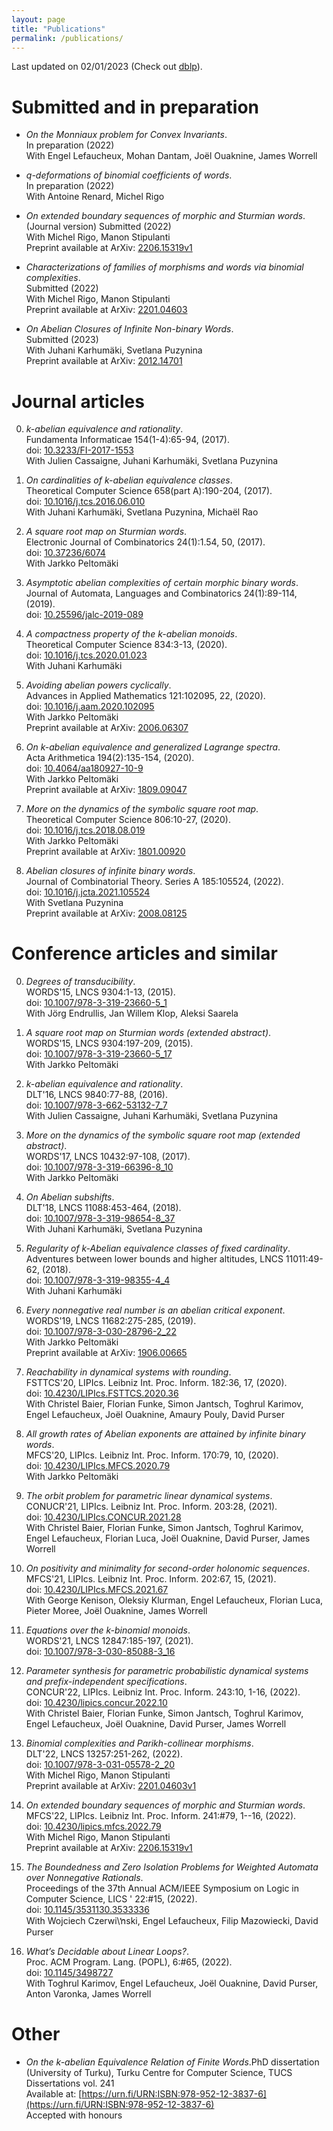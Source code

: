 ```yaml
---
layout: page
title: "Publications"
permalink: /publications/
---
```

Last updated on 02/01/2023 (Check out [dblp](https://dblp.uni-trier.de/pid/180/5763.html)).

# Submitted and in preparation

- *On the Monniaux problem for Convex Invariants*.  
In preparation (2022)    
With Engel Lefaucheux, Mohan Dantam, Joël Ouaknine, James Worrell  

- *q-deformations of binomial coefficients of words*.  
In preparation (2022)    
With Antoine Renard, Michel Rigo  

- *On extended boundary sequences of morphic and Sturmian words*.  
(Journal version) Submitted (2022)    
With Michel Rigo, Manon Stipulanti    
Preprint available at ArXiv: [2206.15319v1](https://arxiv.org/abs/2206.15319v1)

- *Characterizations of families of morphisms and words via binomial complexities*.  
Submitted (2022)    
With Michel Rigo, Manon Stipulanti    
Preprint available at ArXiv: [2201.04603](https://arxiv.org/abs/2201.04603)

- *On Abelian Closures of Infinite Non-binary Words*.  
Submitted (2023)    
With Juhani Karhumäki, Svetlana Puzynina    
Preprint available at ArXiv: [2012.14701](https://arxiv.org/abs/2012.14701)

# Journal articles 

0. *k-abelian equivalence and rationality*.  
Fundamenta Informaticae 154(1-4):65-94, (2017).  
doi: [10.3233/FI-2017-1553](https://dx.doi.org/10.3233/FI-2017-1553)    
With Julien Cassaigne, Juhani Karhumäki, Svetlana Puzynina

0. *On cardinalities of k-abelian equivalence classes*.  
Theoretical Computer Science 658(part A):190-204, (2017).  
doi: [10.1016/j.tcs.2016.06.010](https://dx.doi.org/10.1016/j.tcs.2016.06.010)    
With Juhani Karhumäki, Svetlana Puzynina, Michaël Rao

0. *A square root map on Sturmian words*.  
Electronic Journal of Combinatorics 24(1):1.54, 50, (2017).  
doi: [10.37236/6074](https://dx.doi.org/10.37236/6074)    
With Jarkko Peltomäki

0. *Asymptotic abelian complexities of certain morphic binary words*.  
Journal of Automata, Languages and Combinatorics 24(1):89-114, (2019).  
doi: [10.25596/jalc-2019-089](https://dx.doi.org/10.25596/jalc-2019-089)  

0. *A compactness property of the k-abelian monoids*.  
Theoretical Computer Science 834:3-13, (2020).  
doi: [10.1016/j.tcs.2020.01.023](https://dx.doi.org/10.1016/j.tcs.2020.01.023)    
With Juhani Karhumäki

0. *Avoiding abelian powers cyclically*.  
Advances in Applied Mathematics 121:102095, 22, (2020).  
doi: [10.1016/j.aam.2020.102095](https://dx.doi.org/10.1016/j.aam.2020.102095)    
With Jarkko Peltomäki  
Preprint available at ArXiv: [2006.06307](https://arxiv.org/abs/2006.06307)

0. *On k-abelian equivalence and generalized Lagrange spectra*.  
Acta Arithmetica 194(2):135-154, (2020).  
doi: [10.4064/aa180927-10-9](https://dx.doi.org/10.4064/aa180927-10-9)    
With Jarkko Peltomäki  
Preprint available at ArXiv: [1809.09047](https://arxiv.org/abs/1809.09047)

0. *More on the dynamics of the symbolic square root map*.  
Theoretical Computer Science 806:10-27, (2020).  
doi: [10.1016/j.tcs.2018.08.019](https://dx.doi.org/10.1016/j.tcs.2018.08.019)    
With Jarkko Peltomäki  
Preprint available at ArXiv: [1801.00920](https://arxiv.org/abs/1801.00920)

0. *Abelian closures of infinite binary words*.  
Journal of Combinatorial Theory. Series A 185:105524, (2022).  
doi: [10.1016/j.jcta.2021.105524](https://dx.doi.org/10.1016/j.jcta.2021.105524)    
With Svetlana Puzynina  
Preprint available at ArXiv: [2008.08125](https://arxiv.org/abs/2008.08125)

# Conference articles and similar 

0. *Degrees of transducibility*.  
WORDS'15, LNCS 9304:1-13, (2015).  
doi: [10.1007/978-3-319-23660-5_1](https://dx.doi.org/10.1007/978-3-319-23660-5_1)    
With Jörg Endrullis, Jan Willem Klop, Aleksi Saarela

0. *A square root map on Sturmian words (extended abstract)*.  
WORDS'15, LNCS 9304:197-209, (2015).  
doi: [10.1007/978-3-319-23660-5_17](https://dx.doi.org/10.1007/978-3-319-23660-5_17)    
With Jarkko Peltomäki

0. *k-abelian equivalence and rationality*.  
DLT'16, LNCS 9840:77-88, (2016).  
doi: [10.1007/978-3-662-53132-7_7](https://dx.doi.org/10.1007/978-3-662-53132-7_7)    
With Julien Cassaigne, Juhani Karhumäki, Svetlana Puzynina

0. *More on the dynamics of the symbolic square root map (extended abstract)*.  
WORDS'17, LNCS 10432:97-108, (2017).  
doi: [10.1007/978-3-319-66396-8_10](https://dx.doi.org/10.1007/978-3-319-66396-8_10)    
With Jarkko Peltomäki

0. *On Abelian subshifts*.  
DLT'18, LNCS 11088:453-464, (2018).  
doi: [10.1007/978-3-319-98654-8_37](https://dx.doi.org/10.1007/978-3-319-98654-8_37)    
With Juhani Karhumäki, Svetlana Puzynina

0. *Regularity of k-Abelian equivalence classes of fixed cardinality*.  
Adventures between lower bounds and higher altitudes, LNCS 11011:49-62, (2018).  
doi: [10.1007/978-3-319-98355-4_4](https://dx.doi.org/10.1007/978-3-319-98355-4_4)    
With Juhani Karhumäki

0. *Every nonnegative real number is an abelian critical exponent*.  
WORDS'19, LNCS 11682:275-285, (2019).  
doi: [10.1007/978-3-030-28796-2_22](https://dx.doi.org/10.1007/978-3-030-28796-2_22)    
With Jarkko Peltomäki  
Preprint available at ArXiv: [1906.00665](https://arxiv.org/abs/1906.00665)

0. *Reachability in dynamical systems with rounding*.  
FSTTCS'20, LIPIcs. Leibniz Int. Proc. Inform. 182:36, 17, (2020).  
doi: [10.4230/LIPIcs.FSTTCS.2020.36](https://dx.doi.org/10.4230/LIPIcs.FSTTCS.2020.36)    
With Christel Baier, Florian Funke, Simon Jantsch, Toghrul Karimov, Engel Lefaucheux, Joël Ouaknine, Amaury Pouly, David Purser

0. *All growth rates of Abelian exponents are attained by infinite binary words*.  
MFCS'20, LIPIcs. Leibniz Int. Proc. Inform. 170:79, 10, (2020).  
doi: [10.4230/LIPIcs.MFCS.2020.79](https://dx.doi.org/10.4230/LIPIcs.MFCS.2020.79)    
With Jarkko Peltomäki

0. *The orbit problem for parametric linear dynamical systems*.  
CONUCR'21, LIPIcs. Leibniz Int. Proc. Inform. 203:28, (2021).  
doi: [10.4230/LIPIcs.CONCUR.2021.28](https://dx.doi.org/10.4230/LIPIcs.CONCUR.2021.28)    
With Christel Baier, Florian Funke, Simon Jantsch, Toghrul Karimov, Engel Lefaucheux, Florian Luca, Joël Ouaknine, David Purser, James Worrell

0. *On positivity and minimality for second-order holonomic sequences*.  
MFCS'21, LIPIcs. Leibniz Int. Proc. Inform. 202:67, 15, (2021).  
doi: [10.4230/LIPIcs.MFCS.2021.67](https://dx.doi.org/10.4230/LIPIcs.MFCS.2021.67)    
With George Kenison, Oleksiy Klurman, Engel Lefaucheux, Florian Luca, Pieter Moree, Joël Ouaknine, James Worrell

0. *Equations over the k-binomial monoids*.  
WORDS'21, LNCS 12847:185-197, (2021).  
doi: [10.1007/978-3-030-85088-3_16](https://dx.doi.org/10.1007/978-3-030-85088-3_16)  

0. *Parameter synthesis for parametric probabilistic dynamical systems and prefix-independent specifications*.  
CONCUR'22, LIPIcs. Leibniz Int. Proc. Inform. 243:10, 1-16, (2022).  
doi: [10.4230/lipics.concur.2022.10](https://dx.doi.org/10.4230/lipics.concur.2022.10)    
With Christel Baier, Florian Funke, Simon Jantsch, Toghrul Karimov, Engel Lefaucheux, Joël Ouaknine, David Purser, James Worrell

0. *Binomial complexities and Parikh-collinear morphisms*.  
DLT'22, LNCS 13257:251-262, (2022).  
doi: [10.1007/978-3-031-05578-2_20](https://dx.doi.org/10.1007/978-3-031-05578-2_20)    
With Michel Rigo, Manon Stipulanti  
Preprint available at ArXiv: [2201.04603v1](https://arxiv.org/abs/2201.04603v1)

0. *On extended boundary sequences of morphic and Sturmian words*.  
MFCS'22, LIPIcs. Leibniz Int. Proc. Inform. 241:#79, 1--16, (2022).  
doi: [10.4230/lipics.mfcs.2022.79](https://dx.doi.org/10.4230/lipics.mfcs.2022.79)    
With Michel Rigo, Manon Stipulanti  
Preprint available at ArXiv: [2206.15319v1](https://arxiv.org/abs/2206.15319v1)

0. *The Boundedness and Zero Isolation Problems for Weighted Automata over Nonnegative Rationals*.  
Proceedings of the 37th Annual ACM/IEEE Symposium on Logic in Computer Science, LICS ' 22:#15, (2022).  
doi: [10.1145/3531130.3533336](https://dx.doi.org/10.1145/3531130.3533336)    
With Wojciech Czerwi\ŉski, Engel Lefaucheux, Filip Mazowiecki, David Purser

0. *What’s Decidable about Linear Loops?*.  
Proc. ACM Program. Lang. (POPL),  6:#65, (2022).  
doi: [10.1145/3498727](https://dx.doi.org/10.1145/3498727)    
With Toghrul Karimov, Engel Lefaucheux, Joël Ouaknine, David Purser, Anton Varonka, James Worrell

# Other 

- *On the k-abelian Equivalence Relation of Finite Words*.PhD dissertation (University of Turku), Turku Centre for Computer Science, TUCS Dissertations vol. 241  
Available at: [https://urn.fi/URN:ISBN:978-952-12-3837-6](https://urn.fi/URN:ISBN:978-952-12-3837-6)  
Accepted with honours
